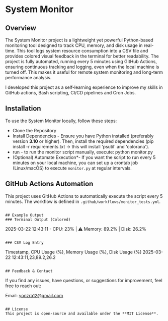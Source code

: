 # System Monitor

## Overview
The System Monitor project is a lightweight yet powerful Python-based monitoring tool designed to track CPU, memory, and disk usage in real-time. This tool logs system resource consumption into a CSV file and provides colored visual feedback in the terminal for better readability.
The project is fully automated, running every 5 minutes using GitHub Actions, ensuring continuous tracking and logging, even when the local machine is turned off. This makes it useful for remote system monitoring and long-term performance analysis.

I developed this project as a self-learning experience to improve my skills in GitHub actions, Bash scripting, CI/CD pipelines and Cron Jobs.


## Installation
To use the System Monitor locally, follow these steps:

- Clone the Repository
- Install Dependencies - Ensure you have Python installed (preferably version **3.10** or higher). Then, install the required dependencies (pip install -r requirements.txt -> this will install 'psutil' and 'colorana').
- run - to run the monitor script manually, execute: python monitor.py
- (Optional) Automate Execution*- If you want the script to run every 5 minutes on your local machine, you can set up a crontab job (Linux/macOS) to execute `monitor.py` at regular intervals.

## GitHub Actions Automation
This project uses GitHub Actions to automatically execute the script every 5 minutes. The workflow is defined in `.github/workflows/monitor_tests.yml`.

```

## Example Output
### Terminal Output (Colored)
```
2025-03-22 12:43:11 - CPU: 23% | ⚠️ Memory: 89.2% | Disk: 26.2%
```

### CSV Log Entry
```
Timestamp, CPU Usage (%), Memory Usage (%), Disk Usage (%)
2025-03-22 12:43:11,23,89.2,26.2
```

## Feedback & Contact
```
If you find any issues, have questions, or suggestions for improvement, feel free to reach out:

Email: yonzra12@gmail.com
```

## License
This project is open-source and available under the **MIT License**.



 



